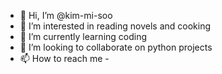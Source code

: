 - 👋 Hi, I’m @kim-mi-soo
- 👀 I’m interested in reading novels and cooking
- 🌱 I’m currently learning coding
- 💞️ I’m looking to collaborate on python projects
- 📫 How to reach me -

<!---
kim-mi-soo/kim-mi-soo is a ✨ special ✨ repository because its `README.md` (this file) appears on your GitHub profile.
You can click the Preview link to take a look at your changes.
--->
